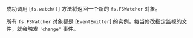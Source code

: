 <!-- YAML
added: v0.5.8
-->

成功调用 [`fs.watch()`] 方法将返回一个新的 `fs.FSWatcher` 对象。

所有 `fs.FSWatcher` 对象都是 [`EventEmitter`] 的实例，每当修改指定监视的文件，就会触发 `'change'` 事件。


